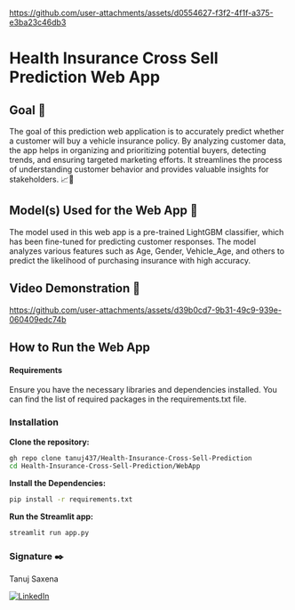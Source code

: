 
https://github.com/user-attachments/assets/d0554627-f3f2-4f1f-a375-e3ba23c46db3

# Health Insurance Cross Sell Prediction Web App
## Goal 🎯
The goal of this prediction web application is to accurately predict whether a customer will buy a vehicle insurance policy. By analyzing customer data, the app helps in organizing and prioritizing potential buyers, detecting trends, and ensuring targeted marketing efforts. It streamlines the process of understanding customer behavior and provides valuable insights for stakeholders. 📈🚗

## Model(s) Used for the Web App 🧮
The model used in this web app is a pre-trained LightGBM classifier, which has been fine-tuned for predicting customer responses. The model analyzes various features such as Age, Gender, Vehicle_Age, and others to predict the likelihood of purchasing insurance with high accuracy.

## Video Demonstration 🎥


https://github.com/user-attachments/assets/d39b0cd7-9b31-49c9-939e-060409edc74b



## How to Run the Web App
#### Requirements
Ensure you have the necessary libraries and dependencies installed. You can find the list of required packages in the requirements.txt file.

### Installation
**Clone the repository:**
```bash
gh repo clone tanuj437/Health-Insurance-Cross-Sell-Prediction
cd Health-Insurance-Cross-Sell-Prediction/WebApp
```
**Install the Dependencies:**
```bash
pip install -r requirements.txt
```
**Run the Streamlit app:**
```bash
streamlit run app.py
```
### Signature ✒️
Tanuj Saxena

[![LinkedIn](https://img.shields.io/badge/LinkedIn-%230077B5.svg?logo=linkedin&logoColor=white)](https://www.linkedin.com/in/tanuj-saxena-970271252/)

